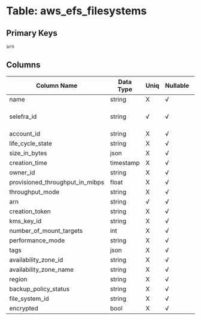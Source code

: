 # Table: aws_efs_filesystems

## Primary Keys 

```
arn
```


## Columns 

|  Column Name   |  Data Type  | Uniq | Nullable | Description | 
|  ----  | ----  | ----  | ----  | ---- | 
| name | string | X | √ |  | 
| selefra_id | string | √ | √ | primary keys value md5 | 
| account_id | string | X | √ |  | 
| life_cycle_state | string | X | √ |  | 
| size_in_bytes | json | X | √ |  | 
| creation_time | timestamp | X | √ |  | 
| owner_id | string | X | √ |  | 
| provisioned_throughput_in_mibps | float | X | √ |  | 
| throughput_mode | string | X | √ |  | 
| arn | string | √ | √ |  | 
| creation_token | string | X | √ |  | 
| kms_key_id | string | X | √ |  | 
| number_of_mount_targets | int | X | √ |  | 
| performance_mode | string | X | √ |  | 
| tags | json | X | √ |  | 
| availability_zone_id | string | X | √ |  | 
| availability_zone_name | string | X | √ |  | 
| region | string | X | √ |  | 
| backup_policy_status | string | X | √ |  | 
| file_system_id | string | X | √ |  | 
| encrypted | bool | X | √ |  | 


